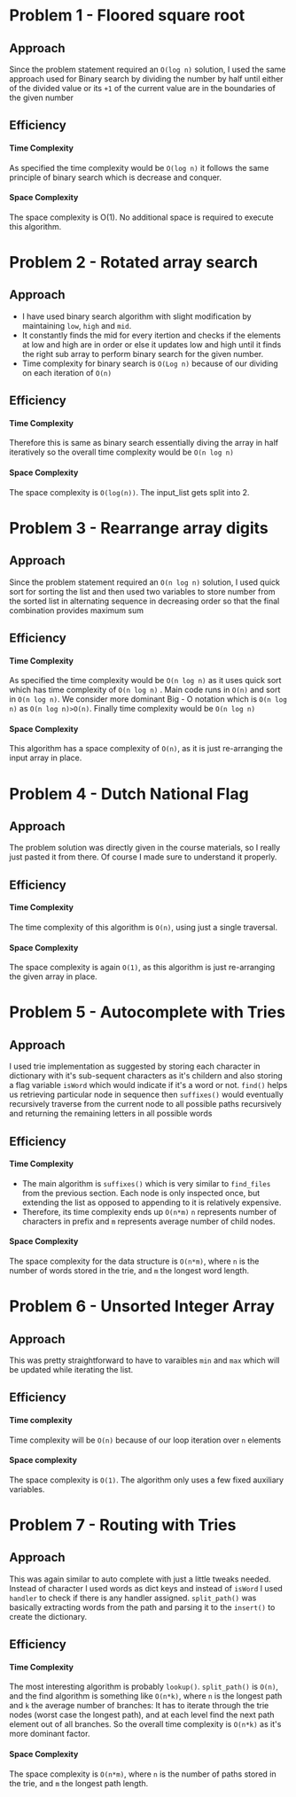 #  Problem 1 - Floored square root
## Approach
Since the problem statement required an `O(log n)` solution, I used the same approach used for Binary search by dividing the number by half until either of the divided value or its `+1` of the current value are in the boundaries of the given number
## Efficiency
#### Time Complexity
As specified the time complexity would be `O(log n)` it follows the same principle of binary search which is decrease and conquer.
#### Space Complexity
The space complexity is O(1). No additional space is required to execute this algorithm.

# Problem 2 - Rotated array search
## Approach
- I have used binary search algorithm with slight modification by maintaining `low`, `high` and `mid`. 
- It constantly finds the mid for every itertion and checks if the elements at low and high are in order or else it updates low and high until it finds the right sub array to perform binary search for the given number. 
- Time complexity for binary search is `O(Log n)` because of our dividing on each iteration of `O(n)`
## Efficiency
#### Time Complexity
Therefore this is same as binary search essentially diving the array in half iteratively so the overall time complexity would be `O(n log n)`
#### Space Complexity
The space complexity is `O(log(n))`. The input_list gets split into 2.


# Problem 3 - Rearrange array digits
## Approach
Since the problem statement required an `O(n log n)` solution, I used quick sort for sorting the list and then used two variables to store number from the sorted list in alternating sequence in decreasing order so that the final combination provides maximum sum
## Efficiency
#### Time Complexity
As specified the time complexity would be `O(n log n)` as it uses quick sort which has time complexity of `O(n log n)` . Main code runs in `O(n)` and sort in `O(n log n)`. We consider more dominant Big - O notation which is `O(n log n)` as `O(n log n)>O(n)`. Finally time complexity would be `O(n log n)`
#### Space Complexity
This algorithm has a space complexity of `O(n)`, as it is just re-arranging the input array in place.

# Problem 4 - Dutch National Flag
## Approach
The problem solution was directly given in the course materials, so I really just pasted it from there. Of course I made sure to understand it properly.
## Efficiency
#### Time Complexity
The time complexity of this algorithm is `O(n)`, using just a single traversal. 
#### Space Complexity
The space complexity is again `O(1)`, as this algorithm is just re-arranging the given array in place.


# Problem 5 - Autocomplete with Tries
## Approach
I used trie implementation as suggested by storing each character in dictionary with it's sub-sequent characters as it's childern and also storing a flag variable `isWord` which would indicate if it's a word or not.  `find()` helps us retrieving  particular node in sequence then `suffixes()` would eventually recursively traverse from the current node to all possible paths recursively and returning the remaining letters in all possible words
## Efficiency
#### Time Complexity
- The main algorithm is `suffixes()` which is very similar to `find_files` from the previous section. Each node is only inspected once, but extending the list as opposed to appending to it is relatively expensive. 
- Therefore, its time complexity ends up `O(n*m)` `n` represents number of characters in prefix and `m` represents average number of child nodes.
#### Space Complexity
The space complexity for the data structure is `O(n*m)`, where `n` is the number of words stored in the trie, and `m` the longest word length. 

# Problem 6 - Unsorted Integer Array
## Approach
This was pretty straightforward to have to varaibles `min` and `max` which will be updated while iterating the list.
## Efficiency
#### Time complexity
Time complexity will be `O(n)` because of our loop iteration over `n` elements
#### Space complexity 
The space complexity is `O(1)`. The algorithm only uses a few fixed auxiliary variables.


# Problem 7 - Routing with Tries
## Approach
This was again similar to auto complete with just a little tweaks needed. Instead of character I used words as dict keys and instead of `isWord` I used `handler` to check if there is any handler assigned. `split_path()` was basically extracting words from the path and parsing it to the `insert()` to create the dictionary.
## Efficiency
#### Time Complexity
The most interesting algorithm is probably `lookup()`. `split_path()` is `O(n)`, and the find algorithm is something like `O(n*k)`, where  `n`  is the longest path and  `k`  the average number of branches: It has to iterate through the trie nodes (worst case the longest path), and at each level find the next path element out of all branches. So the overall time complexity is `O(n*k)` as it's more dominant factor. 
#### Space Complexity
The space complexity is `O(n*m)`, where `n` is the number of paths stored in the trie, and `m` the longest path length.
